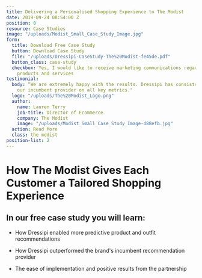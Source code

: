 ```yaml
---
title: Delivering a Personalised Shopping Experience to The Modist
date: 2019-09-24 08:54:00 Z
position: 0
resource: Case Studies
image: "/uploads/Modist_Small_Case_Study_Image.jpg"
form:
  title: Download Free Case Study
  button: Download Case Study
  file: "/uploads/Dressipi-CaseStudy-The%20Modist-fe45de.pdf"
  button_class: case-study
  checkbox: Yes, I would like to receive marketing communications regarding Dressipi
    products and services
testimonial:
  body: “We are extremely happy with the results. Dressipi has consistently outperformed
    our incumbent provider on all key metrics."
  logo: "/uploads/The%20Modist_Logo.png"
  author:
    name: Lauren Terry
    job-title: Director of Ecommerce
    company: The Modist
    image: "/uploads/Modist_Small_Case_Study_Image-d88efb.jpg"
  action: Read More
  class: the modist
position-list: 2
---
```


# How The Modist Gives Each Customer a Tailored Shopping Experience

## In our free case study you will learn:

- How Dressipi enabled more predictive product and outfit recommendations

- How Dressipi outperformed the brand's incumbent recommendation provider

- The ease of implementation and positive results from the partnership